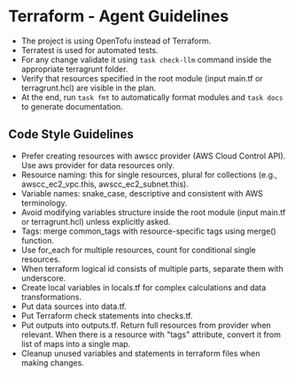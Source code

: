 # Terraform - Agent Guidelines
- The project is using OpenTofu instead of Terraform.
- Terratest is used for automated tests.
- For any change validate it using `task check-llm` command inside the appropriate terragrunt folder.
- Verify that resources specified in the root module (input main.tf or terragrunt.hcl) are visible in the plan.
- At the end, run `task fmt` to automatically format modules and `task docs` to generate documentation.

## Code Style Guidelines
- Prefer creating resources with awscc provider (AWS Cloud Control API). Use aws provider for data resources only.
- Resource naming: this for single resources, plural for collections (e.g., awscc_ec2_vpc.this, awscc_ec2_subnet.this).
- Variable names: snake_case, descriptive and consistent with AWS terminology.
- Avoid modifying variables structure inside the root module (input main.tf or terragrunt.hcl) unless explicitly asked.
- Tags: merge common_tags with resource-specific tags using merge() function.
- Use for_each for multiple resources, count for conditional single resources.
- When terraform logical id consists of multiple parts, separate them with underscore.
- Create local variables in locals.tf for complex calculations and data transformations.
- Put data sources into data.tf.
- Put Terraform check statements into checks.tf.
- Put outputs into outputs.tf. Return full resources from provider when relevant. When there is a resource with "tags" attribute, convert it from list of maps into a single map.
- Cleanup unused variables and statements in terraform files when making changes.
